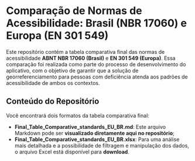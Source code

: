 # Comparação de Normas de Acessibilidade: Brasil (NBR 17060) e Europa (EN 301 549) 

Este repositório contém a tabela comparativa final das normas de acessibilidade **ABNT NBR 17060 (Brasil)** e **EN 301 549 (Europa)**. Essa comparação foi realizada como parte do processo de desenvolvimento do aplicativo, com o objetivo de garantir que a solução de georreferenciamento para pessoas com deficiência atenda aos padrões de acessibilidade de ambos os contextos.

## Conteúdo do Repositório

Você encontrará dois formatos da tabela comparativa final:

* **Final_Table_Comparative_standards_EU_BR.md**: Este arquivo Markdown pode ser **visualizado diretamente aqui no repositório**;
* **Final_Table_Comparative_standards_EU_BR.xlsx**: Para uma análise mais detalhada e a possibilidade de filtragem e manipulação dos dados, o arquivo Excel está disponível para **download**.
